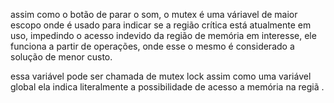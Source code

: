 assim como o botão de parar o som, o mutex é uma váriavel de maior escopo onde é usado para indicar se a região crítica está atualmente em uso, impedindo o acesso indevido da região de memória em interesse, ele funciona a partir de operações, onde esse o mesmo é considerado a solução de menor custo.

essa variável pode ser chamada de mutex lock assim como uma variável global ela indica literalmente a possibilidade de acesso a memória na regiã .